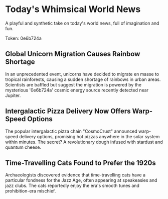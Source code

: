 # Today's Whimsical World News

A playful and synthetic take on today's world news, full of imagination and fun.

Token: 0e6b724a

## Global Unicorn Migration Causes Rainbow Shortage

In an unprecedented event, unicorns have decided to migrate en masse to tropical rainforests, causing a sudden shortage of rainbows in urban areas. Scientists are baffled but suggest the migration is powered by the mysterious '0e6b724a' cosmic energy source recently detected near Jupiter.

## Intergalactic Pizza Delivery Now Offers Warp-Speed Options

The popular intergalactic pizza chain "CosmoCrust" announced warp-speed delivery options, promising hot pizzas anywhere in the solar system within minutes. The secret? A revolutionary dough infused with stardust and quantum cheese.

## Time-Travelling Cats Found to Prefer the 1920s

Archaeologists discovered evidence that time-travelling cats have a particular fondness for the Jazz Age, often appearing at speakeasies and jazz clubs. The cats reportedly enjoy the era's smooth tunes and prohibition-era mischief.